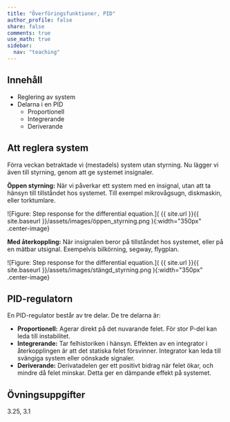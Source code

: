 ```yaml
---
title: "Överföringsfunktioner, PID"
author_profile: false
share: false
comments: true
use_math: true
sidebar:
  nav: "teaching"
---
```


## Innehåll

* Reglering av system
* Delarna i en PID
    * Proportionell
    * Integrerande
    * Deriverande

## Att reglera system
Förra veckan betraktade vi (mestadels) system utan styrning. Nu lägger vi även till styrning, genom att ge systemet insignaler. 

__Öppen styrning:__ När vi påverkar ett system med en insignal, utan att ta hänsyn till tillståndet hos systemet. Till exempel mikrovågsugn, diskmaskin, eller torktumlare. 

![Figure: Step response for the differential equation.]( {{ site.url }}{{ site.baseurl }}/assets/images/öppen_styrning.png ){:width="350px" .center-image}

__Med återkoppling:__ När insignalen beror på tillståndet hos systemet, eller på en mätbar utsignal. Exempelvis bilkörning, segway, flygplan.

![Figure: Step response for the differential equation.]( {{ site.url }}{{ site.baseurl }}/assets/images/stängd_styrning.png ){:width="350px" .center-image}

## PID-regulatorn

En PID-regulator består av tre delar. De tre delarna är: 
* __Proportionell:__   Agerar direkt på det nuvarande felet. För stor P-del kan leda till instabilitet.
* __Integrerande:__  Tar felhistoriken i hänsyn.  Effekten av en integrator i återkopplingen är att det statiska felet försvinner. Integrator kan leda till svängiga system eller oönskade signaler. 
* __Deriverande:__ Derivatadelen ger ett positivt bidrag när felet ökar, och mindre då felet minskar. Detta ger en dämpande effekt på systemet. 

## Övningsuppgifter
3.25, 3.1
